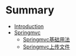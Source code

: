 # Summary

* [Introduction](README.md)
* [Springmvc](./SpringMVC/SpringMVC_01.md)
    * [Springmvc基础用法](./SpringMVC/SpringMVC_01.md)
    * [Springmvc上传文件](./SpringMVC/springmvc_02.md)

